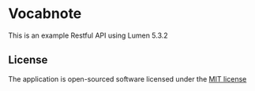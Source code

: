 # Vocabnote

This is an example Restful API using Lumen 5.3.2

## License

The application is open-sourced software licensed under the [MIT license](http://opensource.org/licenses/MIT)

